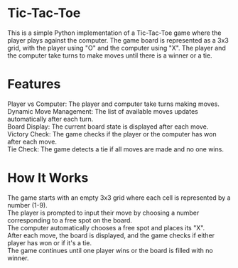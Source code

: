 # Tic-Tac-Toe
This is a simple Python implementation of a Tic-Tac-Toe game where the player plays against the computer. The game board is represented as a 3x3 grid, with the player using "O" and the computer using "X". The player and the computer take turns to make moves until there is a winner or a tie.
# Features
Player vs Computer: The player and computer take turns making moves.<br>
Dynamic Move Management: The list of available moves updates automatically after each turn.<br>
Board Display: The current board state is displayed after each move.<br>
Victory Check: The game checks if the player or the computer has won after each move.<br>
Tie Check: The game detects a tie if all moves are made and no one wins.<br>
# How It Works
The game starts with an empty 3x3 grid where each cell is represented by a number (1-9).<br>
The player is prompted to input their move by choosing a number corresponding to a free spot on the board.<br>
The computer automatically chooses a free spot and places its "X".<br>
After each move, the board is displayed, and the game checks if either player has won or if it's a tie.<br>
The game continues until one player wins or the board is filled with no winner.
